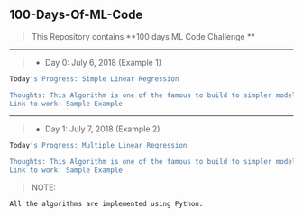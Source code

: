 ## 100-Days-Of-ML-Code

> This Repository contains **100 days ML Code Challenge **

---

>  * Day 0: July 6, 2018 (Example 1)
``` bash
Today's Progress: Simple Linear Regression

Thoughts: This Algorithm is one of the famous to build to simpler models. I have build my model using simplest dataset.
Link to work: Sample Example
```



---

>  * Day 1: July 7, 2018 (Example 2)
``` bash
Today's Progress: Multiple Linear Regression

Thoughts: This Algorithm is one of the famous to build to simpler models. I have build my model using simplest dataset.
Link to work: Sample Example
```




> NOTE: 
``` bash
All the algorithms are implemented using Python.
```
